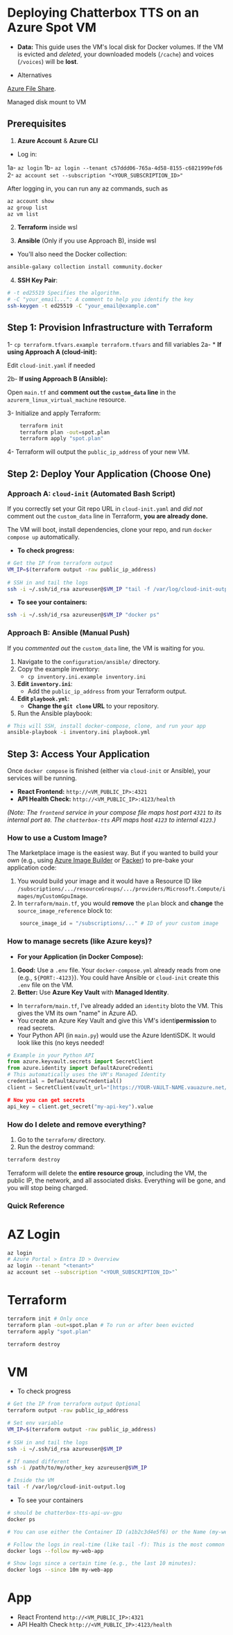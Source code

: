 # Deploying Chatterbox TTS on an Azure Spot VM

* **Data:** This guide uses the VM's local disk for Docker volumes. If the VM is evicted and *deleted*, your downloaded models (`/cache`) and voices (`/voices`) will be **lost**.

- Alternatives

[Azure File Share](https://learn.microsoft.com/en-us/azure/storage/files/storage-how-to-use-files-linux).

Managed disk mount to VM


## Prerequisites

1.  **Azure Account** & **Azure CLI**

- Log in: 

1a- `az login`
1b- `az login --tenant c57ddd06-765a-4d58-8155-c6821999efd6`
2- `az account set --subscription "<YOUR_SUBSCRIPTION_ID>"`

After logging in, you can run any az commands, such as
``` bash
az account show
az group list
az vm list
```
2.  **Terraform** inside wsl

3.  **Ansible** (Only if you use Approach B), inside wsl

- You'll also need the Docker collection: 
```bash
ansible-galaxy collection install community.docker
```

4.  **SSH Key Pair**:

```bash
# -t ed25519 Specifies the algorithm.
# -C "your_email...": A comment to help you identify the key
ssh-keygen -t ed25519 -C "your_email@example.com"
```


## Step 1: Provision Infrastructure with Terraform

1- `cp terraform.tfvars.example terraform.tfvars` and fill variables
2a- * **If using Approach A (cloud-init):** 

Edit `cloud-init.yaml` if needed
    
2b- **If using Approach B (Ansible):** 

Open `main.tf` and **comment out the `custom_data` line** in the `azurerm_linux_virtual_machine` resource. 

3-  Initialize and apply Terraform:
```bash
    terraform init
    terraform plan -out=spot.plan
    terraform apply "spot.plan"
```
4-  Terraform will output the `public_ip_address` of your new VM.


## Step 2: Deploy Your Application (Choose One)

### Approach A: `cloud-init` (Automated Bash Script)

If you correctly set your Git repo URL in `cloud-init.yaml` and *did not* comment out the `custom_data` line in Terraform, **you are already done.**

The VM will boot, install dependencies, clone your repo, and run `docker compose up` automatically.

* **To check progress:**
```bash
# Get the IP from terraform output
VM_IP=$(terraform output -raw public_ip_address)
    
# SSH in and tail the logs
ssh -i ~/.ssh/id_rsa azureuser@$VM_IP "tail -f /var/log/cloud-init-output.log"
```
* **To see your containers:**
```bash
ssh -i ~/.ssh/id_rsa azureuser@$VM_IP "docker ps"
```

### Approach B: Ansible (Manual Push)

If you *commented out* the `custom_data` line, the VM is waiting for you.

1.  Navigate to the `configuration/ansible/` directory.
2.  Copy the example inventory:
    * `cp inventory.ini.example inventory.ini`
3.  **Edit `inventory.ini`**:
    * Add the `public_ip_address` from your Terraform output.
4.  **Edit `playbook.yml`**:
    * **Change the `git clone` URL** to your repository.
5.  Run the Ansible playbook:
```bash
# This will SSH, install docker-compose, clone, and run your app
ansible-playbook -i inventory.ini playbook.yml
```

## Step 3: Access Your Application

Once `docker compose` is finished (either via `cloud-init` or Ansible), your services will be running.

* **React Frontend:** `http://<VM_PUBLIC_IP>:4321`
* **API Health Check:** `http://<VM_PUBLIC_IP>:4123/health`

*(Note: The `frontend` service in your compose file maps host port `4321` to its internal port `80`. The `chatterbox-tts` API maps host `4123` to internal `4123`.)*


### How to use a Custom Image?

The Marketplace image is the easiest way. But if you wanted to build your *own* (e.g., using [Azure Image Builder](https://learn.microsoft.com/en-us/azure/virtual-machines/image-builder-overview) or [Packer](https://www.packer.io/)) to pre-bake your application code:

1.  You would build your image and it would have a Resource ID like `/subscriptions/.../resourceGroups/.../providers/Microsoft.Compute/images/myCustomGpuImage`.
2.  In `terraform/main.tf`, you would **remove** the `plan` block and **change** the `source_image_reference` block to:
```terraform
    source_image_id = "/subscriptions/..." # ID of your custom image
```

### How to manage secrets (like Azure keys)?

* **For your Application (in Docker Compose):**
1.  **Good:** Use a `.env` file. Your `docker-compose.yml` already reads from one (e.g., `${PORT:-4123}`). You could have Ansible or `cloud-init` create this `.env` file on the VM.
2.  **Better:** Use **Azure Key Vault** with **Managed Identity**.
  * In `terraform/main.tf`, I've already added an `identity` bloto the VM. This gives the VM its own "name" in Azure AD.
  * You create an Azure Key Vault and give this VM's identi**permission** to read secrets.
  * Your Python API (in `main.py`) would use the Azure IdentiSDK. It would look like this (no keys needed!
  ```python
  # Example in your Python API
  from azure.keyvault.secrets import SecretClient
  from azure.identity import DefaultAzureCredenti
  # This automatically uses the VM's Managed Identity
  credential = DefaultAzureCredential()
  client = SecretClient(vault_url="[https://YOUR-VAULT-NAME.vauazure.net/](https://YOUR-VAULT-NAME.vault.azure.net/)credential=credential)
  
  # Now you can get secrets
  api_key = client.get_secret("my-api-key").value
  ```

### How do I delete and remove everything?

1.  Go to the `terraform/` directory.
2.  Run the destroy command:
```bash
terraform destroy
```

Terraform will delete the **entire resource group**, including the VM, the public IP, the network, and all associated disks. Everything will be gone, and you will stop being charged.


### Quick Reference


# AZ Login

```bash
az login
# Azure Portal > Entra ID > Overview
az login --tenant "<tenant>"
az account set --subscription "<YOUR_SUBSCRIPTION_ID>"`
```

# Terraform

```bash
terraform init # Only once
terraform plan -out=spot.plan # To run or after been evicted
terraform apply "spot.plan"

terraform destroy
```

# VM

* To check progress

```bash
# Get the IP from terraform output Optional
terraform output -raw public_ip_address

# Set env variable
VM_IP=$(terraform output -raw public_ip_address)
    
# SSH in and tail the logs
ssh -i ~/.ssh/id_rsa azureuser@$VM_IP

# If named different
ssh -i /path/to/my/other_key azureuser@$VM_IP 

# Inside the VM
tail -f /var/log/cloud-init-output.log
```
* To see your containers

```bash
# should be chatterbox-tts-api-uv-gpu
docker ps

# You can use either the Container ID (a1b2c3d4e5f6) or the Name (my-web-app)

# Follow the logs in real-time (like tail -f): This is the most common use. It will stream new logs as they happen.
docker logs --follow my-web-app

# Show logs since a certain time (e.g., the last 10 minutes):
docker logs --since 10m my-web-app

```

# App

* React Frontend `http://<VM_PUBLIC_IP>:4321`
* API Health Check `http://<VM_PUBLIC_IP>:4123/health`
